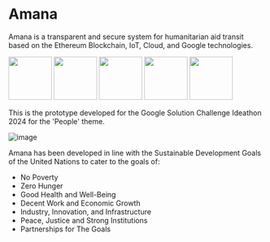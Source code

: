 # Amana
Amana is a transparent and secure system for humanitarian aid transit based on the Ethereum Blockchain, IoT, Cloud, and Google technologies.

<img src="https://github.com/super-fz/Amana/assets/122122054/e49cf308-1d5e-4fd9-8cc8-a2b1e164d1eb" height="85">  <img src="https://github.com/super-fz/Amana/assets/122122054/5f1b1c94-3670-43b0-85ff-e627e7025b01" height="85">          <img src="https://github.com/super-fz/Amana/assets/122122054/6c08a98a-4213-4082-ba29-26b8c7906ab5" height="85">      <img src="https://github.com/super-fz/Amana/assets/122122054/db604d65-3f2e-4062-990f-867c3c125aef" height="85">     <img src="https://github.com/super-fz/Amana/assets/122122054/f377ae3c-51e1-43d5-9ba9-0ffe9ae18c3b" height="85">


This is the prototype developed for the Google Solution Challenge Ideathon 2024 for the 'People' theme.

![image](https://github.com/super-fz/Amana/assets/122122054/aa39fa2d-1697-4754-b06e-c9c26d9efc81)


Amana has been developed in line with the Sustainable Development Goals of the United Nations to cater to the goals of:
- No Poverty
- Zero Hunger
- Good Health and Well-Being
- Decent Work and Economic Growth
- Industry, Innovation, and Infrastructure
- Peace, Justice and Strong Institutions
- Partnerships for The Goals

